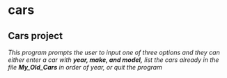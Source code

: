 # cars
## Cars project
*This program prompts the user to input one of three options and they can either enter a car with **year, make, and model,**
list the cars already in the file **My_Old_Cars** in order of year, or quit the program*
